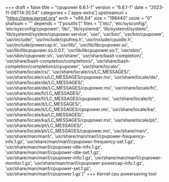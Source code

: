 +++
draft = false
title = "cpupower 6.6.1-1"
version = "6.6.1-1"
date = "2023-11-08T14:35:54"
categories = ['apps-extra']
upstreamurl = "https://www.kernel.org"
arch = "x86_64"
size = "198440"
usize = "0"
sha1sum = ""
depends = "['pciutils']"
files = "['etc/', 'etc/sysconfig/', 'etc/sysconfig/cpupower', 'lib/', 'lib/systemd/', 'lib/systemd/system/', 'lib/systemd/system/cpupower.service', 'usr/', 'usr/bin/', 'usr/bin/cpupower', 'usr/include/', 'usr/include/cpufreq.h', 'usr/include/cpuidle.h', 'usr/include/powercap.h', 'usr/lib/', 'usr/lib/libcpupower.so', 'usr/lib/libcpupower.so.0.0.1', 'usr/lib/libcpupower.so.1', 'usr/sbin/', 'usr/sbin/cpupower.sh', 'usr/share/', 'usr/share/bash-completion/', 'usr/share/bash-completion/completions/', 'usr/share/bash-completion/completions/cpupower', 'usr/share/locale/', 'usr/share/locale/cs/', 'usr/share/locale/cs/LC_MESSAGES/', 'usr/share/locale/cs/LC_MESSAGES/cpupower.mo', 'usr/share/locale/de/', 'usr/share/locale/de/LC_MESSAGES/', 'usr/share/locale/de/LC_MESSAGES/cpupower.mo', 'usr/share/locale/fr/', 'usr/share/locale/fr/LC_MESSAGES/', 'usr/share/locale/fr/LC_MESSAGES/cpupower.mo', 'usr/share/locale/it/', 'usr/share/locale/it/LC_MESSAGES/', 'usr/share/locale/it/LC_MESSAGES/cpupower.mo', 'usr/share/locale/ka/', 'usr/share/locale/ka/LC_MESSAGES/', 'usr/share/locale/ka/LC_MESSAGES/cpupower.mo', 'usr/share/locale/pt/', 'usr/share/locale/pt/LC_MESSAGES/', 'usr/share/locale/pt/LC_MESSAGES/cpupower.mo', 'usr/share/man/', 'usr/share/man/man1/', 'usr/share/man/man1/cpupower-frequency-info.1.gz', 'usr/share/man/man1/cpupower-frequency-set.1.gz', 'usr/share/man/man1/cpupower-idle-info.1.gz', 'usr/share/man/man1/cpupower-idle-set.1.gz', 'usr/share/man/man1/cpupower-info.1.gz', 'usr/share/man/man1/cpupower-monitor.1.gz', 'usr/share/man/man1/cpupower-powercap-info.1.gz', 'usr/share/man/man1/cpupower-set.1.gz', 'usr/share/man/man1/cpupower.1.gz']"
+++
Kernel cpu powersaving tool